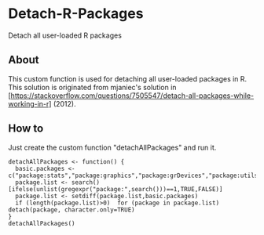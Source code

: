 # Detach-R-Packages
Detach all user-loaded R packages

## About
This custom function is used for detaching all user-loaded packages in R. This solution is originated from mjaniec's solution in [https://stackoverflow.com/questions/7505547/detach-all-packages-while-working-in-r] (2012).

## How to
Just create the custom function "detachAllPackages" and run it.

```
detachAllPackages <- function() {
  basic.packages <- c("package:stats","package:graphics","package:grDevices","package:utils","package:datasets","package:methods","package:base")
  package.list <- search()[ifelse(unlist(gregexpr("package:",search()))==1,TRUE,FALSE)]
  package.list <- setdiff(package.list,basic.packages)
  if (length(package.list)>0)  for (package in package.list) detach(package, character.only=TRUE)
}
detachAllPackages()
```
